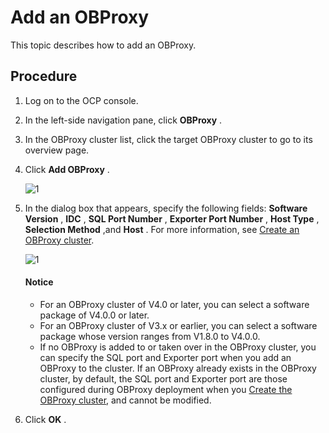 Add an OBProxy
===================================

This topic describes how to add an OBProxy.

Procedure
------------------------------

1. Log on to the OCP console.

2. In the left-side navigation pane, click **OBProxy** .

3. In the OBProxy cluster list, click the target OBProxy cluster to go to its overview page.

4. Click **Add OBProxy** .

   ![1](https://obbusiness-private.oss-cn-shanghai.aliyuncs.com/doc/img/ocp/403-ce/%E6%B7%BB%E5%8A%A0obproxy-1.png)

5. In the dialog box that appears, specify the following fields: **Software Version** , **IDC** , **SQL Port Number** , **Exporter Port Number** , **Host Type** , **Selection Method** ,and **Host** . For more information, see [Create an OBProxy cluster](1.create-an-obproxy-cluster-2.md).

   ![1](https://obbusiness-private.oss-cn-shanghai.aliyuncs.com/doc/img/ocp/402-en/%E6%96%B0%E5%A2%9Eobproxy1.png)

   <main id="explain" type='notice'>
   <h4>Notice</h4>
   <p><ul><li>For an OBProxy cluster of V4.0 or later, you can select a software package of V4.0.0 or later.</li><li>For an OBProxy cluster of V3.x or earlier, you can select a software package whose version ranges from V1.8.0 to V4.0.0.</li><li>If no OBProxy is added to or taken over in the OBProxy cluster, you can specify the SQL port and Exporter port when you add an OBProxy to the cluster. If an OBProxy already exists in the OBProxy cluster, by default, the SQL port and Exporter port are those configured during OBProxy deployment when you <a href="https://www.oceanbase.com/docs/enterprise-oceanbase-ocp-cn-10000000001254285">Create the OBProxy cluster</a>, and cannot be modified.</li></ul></p>
   </main>

6. Click **OK** .
